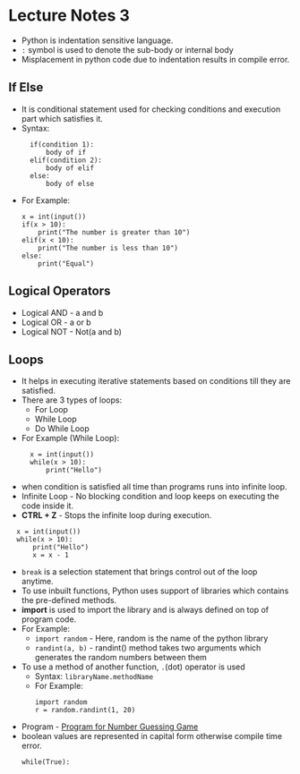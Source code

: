 # Lecture Notes 3

* Python is indentation sensitive language.
* `:` symbol is used to denote the sub-body or internal body
* Misplacement in python code due to indentation results in compile error.

## If Else
* It is conditional statement used for checking conditions and execution part which satisfies it.
* Syntax:
  ```
    if(condition 1):
        body of if
    elif(condition 2):
        body of elif
    else:
        body of else
  ```
* For Example:
  ```
  x = int(input())
  if(x > 10):
      print("The number is greater than 10")
  elif(x < 10):
      print("The number is less than 10")
  else:
      print("Equal")
  ```
## Logical Operators
* Logical AND - a and b
* Logical OR - a or b
* Logical NOT - Not(a and b)

## Loops
* It helps in executing iterative statements based on conditions till they are satisfied.
* There are 3 types of loops:
  * For Loop
  * While Loop
  * Do While Loop
* For Example (While Loop):
  ```
    x = int(input())
    while(x > 10):
        print("Hello")
  ```
* when condition is satisfied all time than programs runs into infinite loop.
* Infinite Loop - No blocking condition and loop keeps on executing the code inside it.
* __CTRL + Z__ - Stops the infinite loop during execution.
```
  x = int(input())
  while(x > 10):
      print("Hello")
      x = x - 1
```
* `break` is a selection statement that brings control out of the loop anytime.
* To use inbuilt functions, Python uses support of libraries which contains the pre-defined methods.
* __import__ is used to import the library and is always defined on top of program code.
* For Example:
  * `import random` - Here, random is the name of the python library <br>
  * `randint(a, b)` - randint() method takes two arguments which generates the random numbers between them
* To use a method of another function, `.`(dot) operator is used
  * Syntax: `libraryName.methodName`
  * For Example:
    ```
    import random
    r = random.randint(1, 20)
    ```
* Program - [Program for Number Guessing Game](https://github.com/abhinavg916/ytcodehelp-python/blob/master/Lectures/Lecture3/NumberGuessingGame.py)
* boolean values are represented in capital form otherwise compile time error.
  ```
  while(True):
  ```

